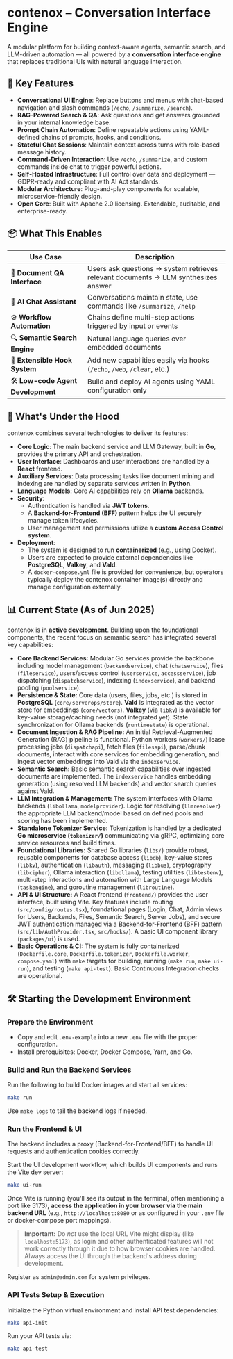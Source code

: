 # contenox – Conversation Interface Engine

A modular platform for building context-aware agents, semantic search, and LLM-driven automation — all powered by a **conversation interface engine** that replaces traditional UIs with natural language interaction.

## 🧠 Key Features

- **Conversational UI Engine**: Replace buttons and menus with chat-based navigation and slash commands (`/echo`, `/summarize`, `/search`).
- **RAG-Powered Search & QA**: Ask questions and get answers grounded in your internal knowledge base.
- **Prompt Chain Automation**: Define repeatable actions using YAML-defined chains of prompts, hooks, and conditions.
- **Stateful Chat Sessions**: Maintain context across turns with role-based message history.
- **Command-Driven Interaction**: Use `/echo`, `/summarize`, and custom commands inside chat to trigger powerful actions.
- **Self-Hosted Infrastructure**: Full control over data and deployment — GDPR-ready and compliant with AI Act standards.
- **Modular Architecture**: Plug-and-play components for scalable, microservice-friendly design.
- **Open Core**: Built with Apache 2.0 licensing. Extendable, auditable, and enterprise-ready.

## 📦 What This Enables

| Use Case                    | Description                                                                 |
|----------------------------|-----------------------------------------------------------------------------|
| 📄 **Document QA Interface** | Users ask questions → system retrieves relevant documents → LLM synthesizes answer |
| 💬 **AI Chat Assistant**     | Conversations maintain state, use commands like `/summarize`, `/help`      |
| ⚙️ **Workflow Automation**  | Chains define multi-step actions triggered by input or events               |
| 🔍 **Semantic Search Engine** | Natural language queries over embedded documents                          |
| 🧩 **Extensible Hook System** | Add new capabilities easily via hooks (`/echo`, `/web`, `/clear`, etc.)   |
| 🛠️ **Low-code Agent Development** | Build and deploy AI agents using YAML configuration only                |

## 🔧 What's Under the Hood

contenox combines several technologies to deliver its features:

- **Core Logic**: The main backend service and LLM Gateway, built in **Go**, provides the primary API and orchestration.
- **User Interface**: Dashboards and user interactions are handled by a **React** frontend.
- **Auxiliary Services**: Data processing tasks like document mining and indexing are handled by separate services written in **Python**.
- **Language Models**: Core AI capabilities rely on **Ollama** backends.
- **Security**:
  - Authentication is handled via **JWT tokens**.
  - A **Backend-for-Frontend (BFF)** pattern helps the UI securely manage token lifecycles.
  - User management and permissions utilize a **custom Access Control system**.
- **Deployment**:
  - The system is designed to run **containerized** (e.g., using Docker).
  - Users are expected to provide external dependencies like **PostgreSQL**, **Valkey**, and **Vald**.
  - A `docker-compose.yml` file is provided for convenience, but operators typically deploy the contenox container image(s) directly and manage configuration externally.

## 📊 Current State (As of Jun 2025)

contenox is in **active development**. Building upon the foundational components, the recent focus on semantic search has integrated several key capabilities:

- **Core Backend Services:** Modular Go services provide the backbone including model management (`backendservice`), chat (`chatservice`), files (`fileservice`), users/access control (`userservice`, `accessservice`), job dispatching (`dispatchservice`), indexing (`indexservice`), and backend pooling (`poolservice`).
- **Persistence & State:** Core data (users, files, jobs, etc.) is stored in **PostgreSQL** (`core/serverops/store`). **Vald** is integrated as the vector store for embeddings (`core/vectors`). **Valkey** (via `libkv`) is available for key-value storage/caching needs (not integrated yet). State synchronization for Ollama backends (`runtimestate`) is operational.
- **Document Ingestion & RAG Pipeline:** An initial Retrieval-Augmented Generation (RAG) pipeline is functional. Python workers (`workers/`) lease processing jobs (`dispatchapi`), fetch files (`filesapi`), parse/chunk documents, interact with core services for embedding generation, and ingest vector embeddings into Vald via the `indexservice`.
- **Semantic Search:** Basic semantic search capabilities over ingested documents are implemented. The `indexservice` handles embedding generation (using resolved LLM backends) and vector search queries against Vald.
- **LLM Integration & Management:** The system interfaces with Ollama backends (`libollama`, `modelprovider`). Logic for resolving (`llmresolver`) the appropriate LLM backend/model based on defined pools and scoring has been implemented.
- **Standalone Tokenizer Service:** Tokenization is handled by a dedicated **Go microservice (`tokenizer/`)** communicating via gRPC, optimizing core service resources and build times.
- **Foundational Libraries:** Shared Go libraries (`libs/`) provide robust, reusable components for database access (`libdb`), key-value stores (`libkv`), authentication (`libauth`), messaging (`libbus`), cryptography (`libcipher`), Ollama interaction (`libollama`), testing utilities (`libtestenv`), multi-step interactions and automation with Large Language Models (`taskengine`), and goroutine management (`libroutine`).
- **API & UI Structure:** A React frontend (`frontend/`) provides the user interface, built using Vite. Key features include routing (`src/config/routes.tsx`), foundational pages (Login, Chat, Admin views for Users, Backends, Files, Semantic Search, Server Jobs), and secure JWT authentication managed via a Backend-for-Frontend (BFF) pattern (`src/lib/AuthProvider.tsx`, `src/hooks/`). A basic UI component library (`packages/ui`) is used.
- **Basic Operations & CI:** The system is fully containerized (`Dockerfile.core`, `Dockerfile.tokenizer`, `Dockerfile.worker`, `compose.yaml`) with `make` targets for building, running (`make run`, `make ui-run`), and testing (`make api-test`). Basic Continuous Integration checks are operational.

## 🛠️ Starting the Development Environment

### Prepare the Environment

- Copy and edit `.env-example` into a new `.env` file with the proper configuration.
- Install prerequisites: Docker, Docker Compose, Yarn, and Go.

### Build and Run the Backend Services

Run the following to build Docker images and start all services:

```bash
make run
```

Use `make logs` to tail the backend logs if needed.

### Run the Frontend & UI

The backend includes a proxy (Backend-for-Frontend/BFF) to handle UI requests and authentication cookies correctly.

Start the UI development workflow, which builds UI components and runs the Vite dev server:

```bash
make ui-run
```

Once Vite is running (you'll see its output in the terminal, often mentioning a port like 5173), **access the application in your browser via the main backend URL** (e.g., `http://localhost:8080` or as configured in your `.env` file or docker-compose port mappings).

> **Important:** Do *not* use the local URL Vite might display (like `localhost:5173`), as login and other authenticated features will not work correctly through it due to how browser cookies are handled. Always access the UI through the backend's address during development.

Register as `admin@admin.com` for system privileges.

### API Tests Setup & Execution

Initialize the Python virtual environment and install API test dependencies:

```bash
make api-init
```

Run your API tests via:

```bash
make api-test
```
